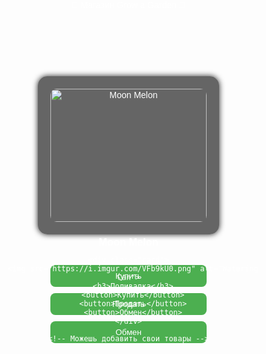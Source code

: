 <!DOCTYPE html>
<html lang="ru">
<head>
  <meta charset="UTF-8">
  <title>Магазин Grow a Garden</title>
  <style>
    body {
      margin: 0;
      padding: 0;
      background-image: url('https://i.imgur.com/y0rxqUO.png'); /* Фон из Roblox */
      background-size: cover;
      font-family: Arial, sans-serif;
      color: white;
      text-align: center;
    }

    header {
      background-color: rgba(0, 0, 0, 0.7);
      padding: 20px;
      font-size: 24px;
    }

    .container {
      display: flex;
      flex-wrap: wrap;
      justify-content: center;
      padding: 30px;
    }

    .card {
      background: rgba(0, 0, 0, 0.6);
      margin: 20px;
      padding: 20px;
      width: 250px;
      border-radius: 15px;
      box-shadow: 0 0 10px #222;
    }

    .card img {
      width: 100%;
      border-radius: 10px;
    }

    .card button {
      margin-top: 10px;
      padding: 10px;
      width: 100%;
      background-color: #4CAF50;
      color: white;
      border: none;
      border-radius: 8px;
      cursor: pointer;
    }

    .card button:hover {
      background-color: #3e8e41;
    }
  </style>
</head>
<body>
  <header>🌱 Магазин Grow a Garden 🌻</header>

  <div class="container">
    <div class="card">
      <img src="https://i.imgur.com/O3pZ7vZ.png" alt="Moon Melon">
      <h3>Moon Melon</h3>
      <button>Купить</button>
      <button>Продать</button>
      <button>Обмен</button>
    </div>

    <div class="card">
      <img src="https://i.imgur.com/VFb9kU0.png" alt="Watering Can">
      <h3>Поливалка</h3>
      <button>Купить</button>
      <button>Продать</button>
      <button>Обмен</button>
    </div>

    <!-- Можешь добавить свои товары -->
  </div>
</body>
</html>
